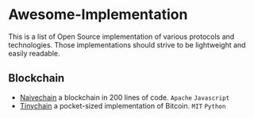 # Awesome-Implementation

This is a list of Open Source implementation of various protocols and technologies. Those implementations should strive to be lightweight and easily readable.

## Blockchain
- [Naivechain](https://github.com/lhartikk/naivechain) a blockchain in 200 lines of code. `Apache` `Javascript`
- [Tinychain](https://github.com/jamesob/tinychain) a pocket-sized implementation of Bitcoin. `MIT` `Python`